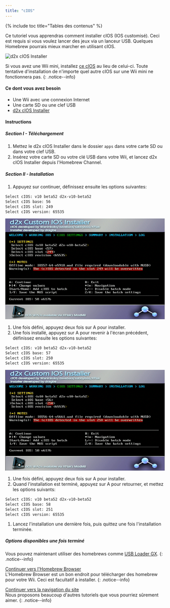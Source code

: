 ```yaml
---
title: "cIOS"
---
```


{% include toc title="Tables des contenus" %}

Ce tutoriel vous apprendras comment installer cIOS (IOS customisé). Ceci est requis si vous voulez lancer des jeux via un lanceur USB. Quelques Homebrew pourrais mieux marcher en utilisant cIOS.

![d2x cIOS Installer](/images/cIOS.png)

Si vous avez une Wii mini, installez [ce cIOS](cios-mini) au lieu de celui-ci. Toute tentative d'installation de n'importe quel autre cIOS sur une Wii mini ne fonctionnera pas.
{: .notice--info}

#### Ce dont vous avez besoin

* Une Wii avec une connexion Internet
* Une carte SD ou une clef USB
* [d2x cIOS Installer](/assets/files/d2x-cIOS-Installer-Wii.zip)

#### Instructions

##### Section I - Téléchargement

1. Mettez le d2x cIOS Installer dans le dossier `apps` dans votre carte SD ou dans votre clef USB.
1. Insérez votre carte SD ou votre clé USB dans votre Wii, et lancez d2x cIOS Installer depuis l'Homebrew Channel.

##### Section II - Installation

1. Appuyez sur continuer, définissez ensuite les options suivantes:
```
Select cIOS: v10 beta52 d2x-v10-beta52
Select cIOS base: 56
Select cIOS slot: 249
Select cIOS version: 65535
```
![Installez cIOS 249](/images/Wii/Install249.png)
1. Une fois défini, appuyez deux fois sur A pour installer.
1. Une fois installé, appuyez sur A pour revenir à l'écran précédent, définissez ensuite les options suivantes:
```
Select cIOS: v10 beta52 d2x-v10-beta52
Select cIOS base: 57
Select cIOS slot: 250
Select cIOS version: 65535
```
![Installez cIOS 250](/images/Wii/Install250.png)
1. Une fois défini, appuyez deux fois sur A pour installer.
1. Quand l'installation est terminé, appuyez sur A pour retourner, et mettez les options suivants:
```
Select cIOS: v10 beta52 d2x-v10-beta52
Select cIOS base: 58
Select cIOS slot: 251
Select cIOS version: 65535
```
1. Lancez l'installation une dernière fois, puis quittez une fois l'installation terminée.

##### Options disponibles une fois terminé

Vous pouvez maintenant utiliser des homebrews comme [USB Loader GX](usbloadergx).
{: .notice--info}

[Continuer vers l'Homebrew Browser](hbb)<br> L'Homebrew Browser est un bon endroit pour télécharger des homebrew pour votre Wii. Ceci est facultatif à installer.
{: .notice--info}

[Continuer vers la navigation du site](site-navigation)<br> Nous proposons beaucoup d'autres tutoriels que vous pourriez sûrement aimer.
{: .notice--info}
